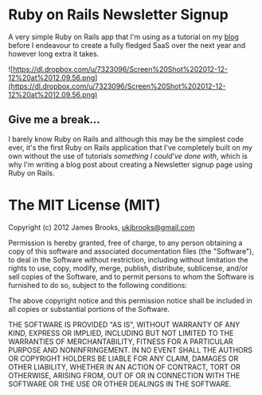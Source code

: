 # Ruby on Rails Newsletter Signup
A very simple Ruby on Rails app that I'm using as a tutorial on my [blog](http://james.brooks.so) before I endeavour to create a fully fledged SaaS over the next year and however long extra it takes.

![https://dl.dropbox.com/u/7323096/Screen%20Shot%202012-12-12%20at%2012.09.56.png](https://dl.dropbox.com/u/7323096/Screen%20Shot%202012-12-12%20at%2012.09.56.png)

## Give me a break...
I barely know Ruby on Rails and although this may be the simplest code ever, it's the first Ruby on Rails application that I've completely built on my own without the use of tutorials *something I could've done with*, which is why I'm writing a blog post about creating a Newsletter signup page using Ruby on Rails.

# The MIT License (MIT)
Copyright (c) 2012 James Brooks, ukjbrooks@gmail.com

Permission is hereby granted, free of charge, to any person obtaining a copy of this software and associated documentation files (the "Software"), to deal in the Software without restriction, including without limitation the rights to use, copy, modify, merge, publish, distribute, sublicense, and/or sell copies of the Software, and to permit persons to whom the Software is furnished to do so, subject to the following conditions:

The above copyright notice and this permission notice shall be included in all copies or substantial portions of the Software.

THE SOFTWARE IS PROVIDED "AS IS", WITHOUT WARRANTY OF ANY KIND, EXPRESS OR IMPLIED, INCLUDING BUT NOT LIMITED TO THE WARRANTIES OF MERCHANTABILITY, FITNESS FOR A PARTICULAR PURPOSE AND NONINFRINGEMENT. IN NO EVENT SHALL THE AUTHORS OR COPYRIGHT HOLDERS BE LIABLE FOR ANY CLAIM, DAMAGES OR OTHER LIABILITY, WHETHER IN AN ACTION OF CONTRACT, TORT OR OTHERWISE, ARISING FROM, OUT OF OR IN CONNECTION WITH THE SOFTWARE OR THE USE OR OTHER DEALINGS IN THE SOFTWARE.